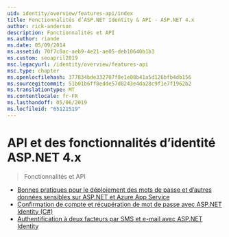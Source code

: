```yaml
---
uid: identity/overview/features-api/index
title: Fonctionnalités d’ASP.NET Identity & API - ASP.NET 4.x
author: rick-anderson
description: Fonctionnalités et API
ms.author: riande
ms.date: 05/09/2014
ms.assetid: 70f7c0ac-aeb9-4e21-ae05-deb10640b1b3
ms.custom: seoapril2019
msc.legacyurl: /identity/overview/features-api
msc.type: chapter
ms.openlocfilehash: 377834bde332707f8e1e08b41a5d126bfb4db156
ms.sourcegitcommit: 51b01b6ff8edde57d8243e4da28c9f1e7f1962b2
ms.translationtype: MT
ms.contentlocale: fr-FR
ms.lasthandoff: 05/06/2019
ms.locfileid: "65121519"
---
```

# <a name="aspnet-4x-identity-features--api"></a>API et des fonctionnalités d’identité ASP.NET 4.x

> Fonctionnalités et API

- [Bonnes pratiques pour le déploiement des mots de passe et d’autres données sensibles sur ASP.NET et Azure App Service](best-practices-for-deploying-passwords-and-other-sensitive-data-to-aspnet-and-azure.md)
- [Confirmation de compte et récupération de mot de passe avec ASP.NET Identity (C#)](account-confirmation-and-password-recovery-with-aspnet-identity.md)
- [Authentification à deux facteurs par SMS et e-mail avec ASP.NET Identity](two-factor-authentication-using-sms-and-email-with-aspnet-identity.md)
